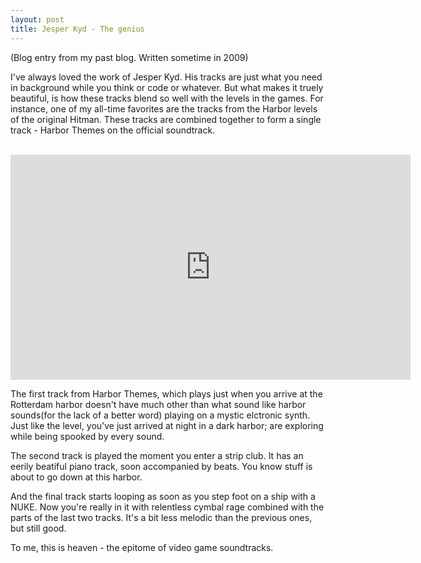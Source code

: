 ```yaml
---
layout: post
title: Jesper Kyd - The genius
---
```


(Blog entry from my past blog. Written sometime in 2009)

I've always loved the work of Jesper Kyd. His tracks are just what you need in background while you think or code or whatever. But what makes it truely beautiful, is how these tracks blend so well with the levels in the games. For instance, one of my all-time favorites are the tracks from the Harbor levels of the original Hitman. These tracks are combined together to form a single track - Harbor Themes on the official soundtrack.

<br/>
<iframe width="640" height="360" src="https://www.youtube.com/embed/1Ltm4I5mEVc?feature=player_detailpage" frameborder="0" allowfullscreen></iframe>
<br/>

The first track from Harbor Themes, which plays just when you arrive at the Rotterdam harbor doesn't have much other than what sound like harbor sounds(for the lack of a better word) playing on a mystic elctronic synth. Just like the level, you've just arrived at night in a dark harbor; are exploring while being spooked by every sound.

The second track is played the moment you enter a strip club. It has an eerily beatiful piano track, soon accompanied by beats. You know stuff is about to go down at this harbor.

And the final track starts looping as soon as you step foot on a ship with a NUKE. Now you're really in it with relentless cymbal rage combined with the parts of the last two tracks. It's a bit less melodic than the previous ones, but still good.

To me, this is heaven - the epitome of video game soundtracks.